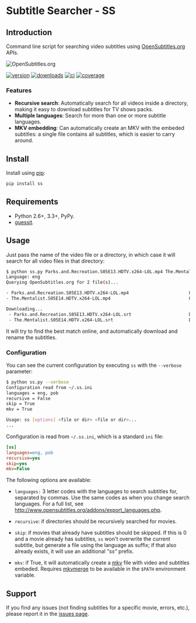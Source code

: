 # Subtitle Searcher - SS #

## Introduction ##

Command line script for searching video subtitles using 
[OpenSubtitles.org](http://www.opensubtitles.org ) APIs.

![OpenSubtitles.org](http://static.opensubtitles.org/gfx/logo-transparent.png)

[![version](http://img.shields.io/pypi/v/ss.svg)](https://crate.io/packages/ss)
[![downloads](http://img.shields.io/pypi/dm/ss.svg)](https://crate.io/packages/ss/)
[![ci](http://img.shields.io/travis/nicoddemus/ss.svg)](https://travis-ci.org/nicoddemus/ss)
[![coverage](http://img.shields.io/coveralls/nicoddemus/ss.svg)](https://coveralls.io/r/nicoddemus/ss)

### Features ###

- **Recursive search**: Automatically search for all videos inside a directory, making it 
  easy to download subtitles for TV shows packs. 
- **Multiple languages**: Search for more than one or more subtitle languages.
- **MKV embedding**: Can automatically create an MKV with the embeded subtitles: a single file contains all subtitles, which is easier to carry around.

## Install ##

Install using [pip](http://www.pip-installer.org):

```bash
pip install ss
```

## Requirements ##

- Python 2.6+, 3.3+, PyPy.
- [guessit](https://github.com/wackou/guessit).

## Usage ##

Just pass the name of the video file or a directory, in which case it will
search for all video files in that directory:

```bash
$ python ss.py Parks.and.Recreation.S05E13.HDTV.x264-LOL.mp4 The.Mentalist.S05E14.HDTV.x264-LOL.mp4
Language: eng
Querying OpenSubtitles.org for 2 file(s)...

- Parks.and.Recreation.S05E13.HDTV.x264-LOL.mp4                       OK
- The.Mentalist.S05E14.HDTV.x264-LOL.mp4                              OK

Downloading...
 - Parks.and.Recreation.S05E13.HDTV.x264-LOL.srt                      DONE
 - The.Mentalist.S05E14.HDTV.x264-LOL.srt                             DONE
``` 

It will try to find the best match online, and automatically download and rename the subtitles.

### Configuration ###

You can see the current configuration by executing `ss` with the `--verbose`
parameter:

```bash
$ python ss.py --verbose
Configuration read from ~/.ss.ini
languages = eng, pob
recursive = False
skip = True
mkv = True

Usage: ss [options] <file or dir> <file or dir>...
...
```

Configuration is read from `~/.ss.ini`, which is a standard `ini` file:

```ini
[ss]
languages=eng, pob
recursive=yes
skip=yes
mkv=False
```

The following options are available:

* `languages:` 3 letter codes with the languages to search subtitles for, 
  separated by commas. Use the same codes as when you change search languages.
  For a full list, see http://www.opensubtitles.org/addons/export_languages.php.

* `recursive`: if directories should be recursively searched for movies.

* `skip`: if movies that already have subtitles should be skipped. If this is 0 and a movie 
  already has subtitles, `ss` won't overwrite the current subtitle, but generate a file using
  the language as suffix; if that also already exists, it will use an additional *"ss"* prefix.

* `mkv`: if True, it will automatically create a [mkv](http://www.matroska.org/)
  file with video and subtitles embeded. Requires [mkvmerge](http://www.bunkus.org/videotools/mkvtoolnix)
  to be available in the `$PATH` environment variable.


## Support ##

If you find any issues (not finding subtitles for a specific movie, errors, etc.), please report it in the 
[issues page](https://github.com/nicoddemus/ss/issues).



